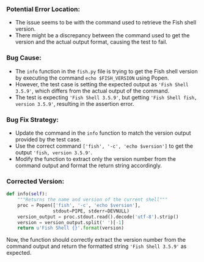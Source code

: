 ### Potential Error Location:
- The issue seems to be with the command used to retrieve the Fish shell version.
- There might be a discrepancy between the command used to get the version and the actual output format, causing the test to fail.

### Bug Cause:
- The `info` function in the `fish.py` file is trying to get the Fish shell version by executing the command `echo $FISH_VERSION` using Popen.
- However, the test case is setting the expected output as `'Fish Shell 3.5.9'`, which differs from the actual output of the command.
- The test is expecting `'Fish Shell 3.5.9'`, but getting `'Fish Shell fish, version 3.5.9'`, resulting in the assertion error.

### Bug Fix Strategy:
- Update the command in the `info` function to match the version output provided by the test case.
- Use the correct command `['fish', '-c', 'echo $version']` to get the output `'fish, version 3.5.9'`.
- Modify the function to extract only the version number from the command output and format the return string accordingly.

### Corrected Version:
```python
def info(self):
    """Returns the name and version of the current shell"""
    proc = Popen(['fish', '-c', 'echo $version'],
                 stdout=PIPE, stderr=DEVNULL)
    version_output = proc.stdout.read().decode('utf-8').strip()
    version = version_output.split(' ')[-1]
    return u'Fish Shell {}'.format(version)
```

Now, the function should correctly extract the version number from the command output and return the formatted string `'Fish Shell 3.5.9'` as expected.